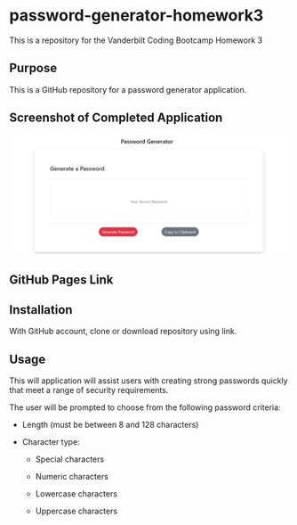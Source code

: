 # password-generator-homework3
This is a repository for the Vanderbilt Coding Bootcamp Homework 3

## Purpose

This is a GitHub repository for a password generator application. 


## Screenshot of Completed Application

![Password Generator Demo](./Assets/images/snippetReadme.png)

## GitHub Pages Link



## Installation

With GitHub account, clone or download repository using link. 


## Usage

This will application will assist users with creating strong passwords quickly that meet a range of security requirements.

The user will be prompted to choose from the following password criteria:

* Length (must be between 8 and 128 characters)

* Character type:

  * Special characters 

  * Numeric characters

  * Lowercase characters

  * Uppercase characters


